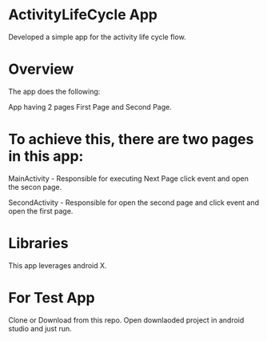 
# ActivityLifeCycle App
Developed a simple app for the activity life cycle flow. 


# Overview

The app does the following:

App having 2 pages First Page and Second Page. 

# To achieve this, there are two pages in this app:

MainActivity - Responsible for executing Next Page click event and open the secon page.

SecondActivity - Responsible for open the second page and click event and open the first page.


# Libraries
This app leverages android X.


# For Test App
Clone or Download from this repo.
Open downlaoded project in android studio and just run.
